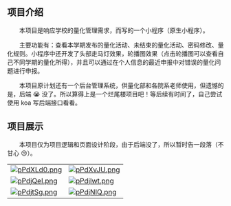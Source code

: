 ## 项目介绍

&emsp;&emsp;本项目是响应学校的量化管理需求，而写的一个小程序（原生小程序）。

&emsp;&emsp;主要功能有：查看本学期发布的量化活动、未结束的量化活动、密码修改、量化规则。小程序中还开发了头部走马灯效果，轮播图效果（点击轮播图可以查看自己不同学期的量化所得），并且可以通过在个人信息的最近申报中对错误的量化问题进行申报。

&emsp;&emsp;本项目原计划还有一个后台管理系统，供量化部和各院系老师使用，但遗憾的是，后端 😭 没了。所以算得上是一个烂尾楼项目吧！等后续有时间了，自己尝试使用 koa 写后端接口看看。

## 项目展示

&emsp;&emsp;本项目仅为项目逻辑和页面设计阶段，由于后端没了，所以暂时告一段落（不甘心 😢）。

|                                                                                           |                                                                                           |
| ----------------------------------------------------------------------------------------- | ----------------------------------------------------------------------------------------- |
| [![pPdXLd0.png](https://s1.ax1x.com/2023/08/30/pPdXLd0.png)](https://imgse.com/i/pPdXLd0) | [![pPdXvJU.png](https://s1.ax1x.com/2023/08/30/pPdXvJU.png)](https://imgse.com/i/pPdXvJU) |
| [![pPdjQeI.png](https://s1.ax1x.com/2023/08/30/pPdjQeI.png)](https://imgse.com/i/pPdjQeI) | [![pPdjlwt.png](https://s1.ax1x.com/2023/08/30/pPdjlwt.png)](https://imgse.com/i/pPdjlwt) |
| [![pPdjtSg.png](https://s1.ax1x.com/2023/08/30/pPdjtSg.png)](https://imgse.com/i/pPdjtSg) | [![pPdjNlQ.png](https://s1.ax1x.com/2023/08/30/pPdjNlQ.png)](https://imgse.com/i/pPdjNlQ) |
